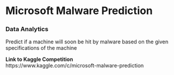 <h1>Microsoft Malware Prediction</h1>

<h3>Data Analytics</h3>

<p>Predict if a machine will soon be hit by malware based on the given specifications of the machine</p>
<p>
  <b>Link to Kaggle Competition</b> <br>
  https://www.kaggle.com/c/microsoft-malware-prediction
  
</p>


